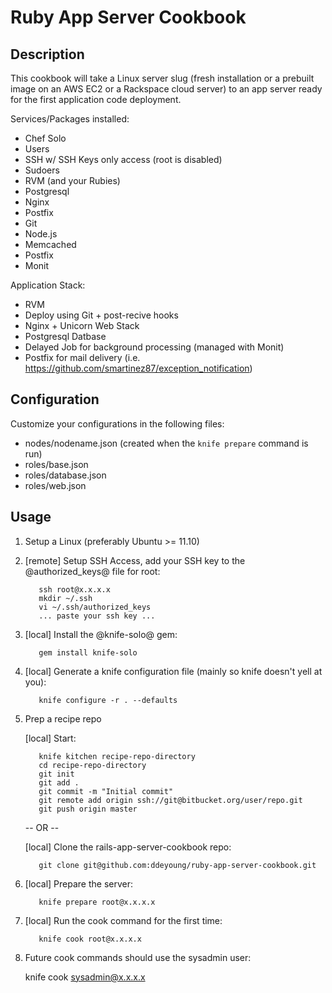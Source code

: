 Ruby App Server Cookbook
========================

Description
-----------

This cookbook will take a Linux server slug (fresh installation or a prebuilt image on an AWS EC2 or a Rackspace cloud server) to an app server ready for the first application code deployment.

Services/Packages installed:

  * Chef Solo
  * Users
  * SSH w/ SSH Keys only access (root is disabled)
  * Sudoers
  * RVM (and your Rubies)
  * Postgresql
  * Nginx
  * Postfix
  * Git
  * Node.js
  * Memcached
  * Postfix
  * Monit

Application Stack:

  * RVM
  * Deploy using Git + post-recive hooks
  * Nginx + Unicorn Web Stack
  * Postgresql Datbase
  * Delayed Job for background processing (managed with Monit)
  * Postfix for mail delivery (i.e. https://github.com/smartinez87/exception_notification)

Configuration
-------------

Customize your configurations in the following files:

  * nodes/nodename.json (created when the `knife prepare` command is run) 
  * roles/base.json
  * roles/database.json
  * roles/web.json

Usage
-----

1. Setup a Linux (preferably Ubuntu >= 11.10)
1. [remote] Setup SSH Access, add your SSH key to the @authorized_keys@ file for root:
    
          ssh root@x.x.x.x
          mkdir ~/.ssh
          vi ~/.ssh/authorized_keys
          ... paste your ssh key ...

1. [local] Install the @knife-solo@ gem:
    
          gem install knife-solo

1. [local] Generate a knife configuration file (mainly so knife doesn't yell at you):
    
          knife configure -r . --defaults

1. Prep a recipe repo

    [local] Start:
        
          knife kitchen recipe-repo-directory
          cd recipe-repo-directory
          git init
          git add .
          git commit -m "Initial commit"
          git remote add origin ssh://git@bitbucket.org/user/repo.git
          git push origin master

    -- OR --

    [local] Clone the rails-app-server-cookbook repo:
    
          git clone git@github.com:ddeyoung/ruby-app-server-cookbook.git

1. [local] Prepare the server:

          knife prepare root@x.x.x.x

1. [local] Run the cook command for the first time:
    
          knife cook root@x.x.x.x

1. Future cook commands should use the sysadmin user:

      knife cook sysadmin@x.x.x.x
